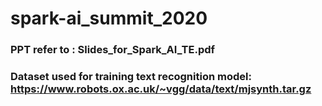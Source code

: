 # spark-ai_summit_2020


### PPT refer to : Slides_for_Spark_AI_TE.pdf
### Dataset used for training text recognition model: https://www.robots.ox.ac.uk/~vgg/data/text/mjsynth.tar.gz



